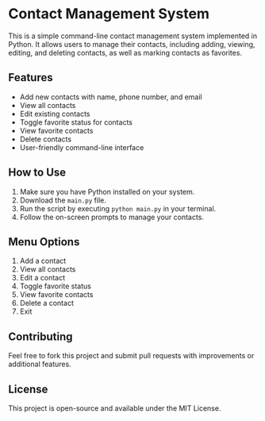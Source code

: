 # Contact Management System

This is a simple command-line contact management system implemented in Python. It allows users to manage their contacts, including adding, viewing, editing, and deleting contacts, as well as marking contacts as favorites.

## Features

- Add new contacts with name, phone number, and email
- View all contacts
- Edit existing contacts
- Toggle favorite status for contacts
- View favorite contacts
- Delete contacts
- User-friendly command-line interface

## How to Use

1. Make sure you have Python installed on your system.
2. Download the `main.py` file.
3. Run the script by executing `python main.py` in your terminal.
4. Follow the on-screen prompts to manage your contacts.

## Menu Options

1. Add a contact
2. View all contacts
3. Edit a contact
4. Toggle favorite status
5. View favorite contacts
6. Delete a contact
7. Exit

## Contributing

Feel free to fork this project and submit pull requests with improvements or additional features.

## License

This project is open-source and available under the MIT License.